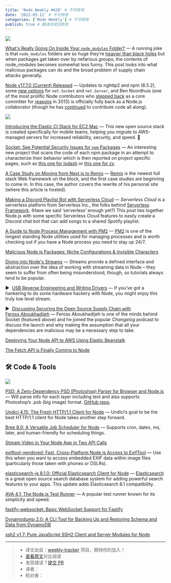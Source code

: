 ```yaml
---
title: 'Node Weekly #428' # 不可修改
date: '2022-03-11' # 不可修改
categories: ['Node Weekly'] # 不可修改
publish: true # 翻译完成后修改
---
```


[![](https://res.cloudinary.com/cpress/image/upload/w_1280,e_sharpen:60/knuhuxscyfpp9eipnwer.jpg)](https://nodeweekly.com/link/120700/web)

<!--以上是预览信息，图片一张或限制百字左右，前者优先，全文请使用二级及以下标题-->
<!-- more -->

[What's Really Going On Inside Your `node_modules` Folder?](https://nodeweekly.com/link/120700/web "socket.dev") — A running joke is that `node_modules` folders are so huge they’re [heavier than black holes](https://nodeweekly.com/link/120701/web) but when packages get taken over by nefarious groups, the contents of node\_modules becomes somewhat less funny. This post looks into what malicious packages can do and the broad problem of supply chain attacks generally.

[Node v17.7.0 (Current) Released](https://nodeweekly.com/link/120702/web "nodejs.org") — Updates to nghttp2 and npm (8.5.2), some [new options](https://nodeweekly.com/link/120703/web) for `net.Socket` and `net.Server`, and Ben Noordhuis (one of the most prolific Node contributors who [stepped back](https://nodeweekly.com/link/120704/web) as a core committer for [reasons](https://nodeweekly.com/link/120705/web) in 2013) is officially fully back as a Node.js collaborator (though he has [continued](https://nodeweekly.com/link/120706/web) to contribute code all along).

[![](https://copm.s3.amazonaws.com/ee129dc0.png)](https://nodeweekly.com/link/120707/web)

[Introducing the Elastic CI Stack for EC2 Mac](https://nodeweekly.com/link/120707/web "buildkite.com") — This new open source stack is created specifically for mobile teams, helping you migrate to AWS-managed servers for increased reliability, security, and speed. 📱

[Socket: See Potential Security Issues for `npm` Packages](https://nodeweekly.com/link/120708/web "socket.dev") — An interesting new project that scans the code of each npm package in an attempt to characterize their behavior which is then reported on project specific pages, such as [this one for lodash](https://nodeweekly.com/link/120709/web) or [this one for zx](https://nodeweekly.com/link/120710/web).

[A Case Study on Moving from Next.js to Remix](https://nodeweekly.com/link/120711/web "www.adamcollier.co.uk") — [Remix](https://nodeweekly.com/link/120712/web) is the newest full stack Web framework on the block, and the first case studies are beginning to come in. In this case, the author covers the rewrite of his personal site (where this article is hosted).

[Making a Discord Playlist Bot with Serverless Cloud](https://nodeweekly.com/link/120714/web "www.serverless.com") — _Serverless Cloud_ is a serverless platform from Serverless Inc., the folks behind [Serverless Framework](https://nodeweekly.com/link/120715/web). (Have we said ‘serverless’ enough yet?) This post ties together Node.js with some specific Serverless Cloud features to easily create a Discord chat bot that can add songs to a shared Spotify playlist.

[A Guide to Node Process Management with PM2](https://nodeweekly.com/link/120720/web "blog.appsignal.com") — [PM2](https://nodeweekly.com/link/120721/web) is one of the longest standing Node utilities used for managing processes and is worth checking out if you have a Node process you need to stay up 24/7.

[Malicious Node.js Packages: Niche Configurations & Invisible Characters](https://nodeweekly.com/link/120722/web "snyk.io")

[Diving into Node's Streams](https://nodeweekly.com/link/120723/web "nodesource.com") — Streams provide a defined interface and abstraction over the idea of working with streaming data in Node – they seem to suffer from often being misunderstood, though, so tutorials always tend to be popular.

▶  [USB Reverse Engineering and Writing Drivers](https://nodeweekly.com/link/120724/web "www.youtube.com") — If you’ve got a hankering to do some hardware hackery with Node, you might enjoy this truly low level stream.

▶  [Discussing Securing the Open Source Supply Chain with Feross Aboukhadijeh](https://nodeweekly.com/link/120725/web "changelog.com") — Feross Aboukhadijeh is one of the minds behind Socket (featured above) and he joined the popular _Changelog_ podcast to discuss the launch and why making the assumption that all your dependencies are malicious may be a necessary step to take.

[Deploying Your Node API to AWS Using Elastic Beanstalk](https://nodeweekly.com/link/120727/web)  

[The Fetch API is Finally Coming to Node](https://nodeweekly.com/link/120729/web)  

## 🛠 Code & Tools

[![](https://res.cloudinary.com/cpress/image/upload/w_1280,e_sharpen:60/rmx9mhempnqdpfaexg14.jpg)](https://nodeweekly.com/link/120731/web)

[PSD: A Zero-Dependency PSD (Photoshop) Parser for Browser and Node.js](https://nodeweekly.com/link/120731/web "webtoon.github.io") — Will parse info for each layer including text and also supports Photoshop’s .psb (big image) format. [GitHub repo](https://nodeweekly.com/link/120733/web).

[Undici 4.15: The Fresh HTTP/1.1 Client for Node](https://nodeweekly.com/link/120735/web "github.com") — Undici’s goal to be the best HTTP/1.1 client for Node takes another step forward.

[Bree 8.0: A Versatile Job Scheduler for Node](https://nodeweekly.com/link/120737/web "jobscheduler.net") — Supports cron, dates, ms, later, and human-friendly for scheduling things.

[Stream Video in Your Node App in Two API Calls](https://nodeweekly.com/link/120739/web "get.mux.com")

[exiftool-vendored: Fast, Cross-Platform Node.js Access to ExifTool](https://nodeweekly.com/link/120741/web "github.com") — Use this when you want to access embedded EXIF data within image files (particularly those taken with phones or DSLRs).

[elasticsearch-js 8.1.0: Official Elasticsearch Client for Node](https://nodeweekly.com/link/120743/web "github.com") — [Elasticsearch](https://nodeweekly.com/link/120745/web) is a great open source search database system for adding powerful search features to your apps. This update adds Elasticsearch 8.1 compatibility.

[AVA 4.1: The Node.js Test Runner](https://nodeweekly.com/link/120747/web "github.com") — A popular test runner known for its simplicity and speed.

[fastify-websocket: Basic WebSocket Support for Fastify](https://nodeweekly.com/link/120749/web)  

[Dynamodump 2.0: A CLI Tool for Backing Up and Restoring Schema and Data from DynamoDB](https://nodeweekly.com/link/120751/web)  

[ssh2 v1.7: Pure JavaScript SSH2 Client and Server Modules for Node](https://nodeweekly.com/link/120753/web)  

---
> * 译文出自：[weekly-tracker](https://github.com/FEDarling/weekly-tracker) 项目，期待你的加入！
> * [查看原文](https://nodeweekly.com/issues/428)对比阅读
> * 发现错误？[提交 PR](https://github.com/FEDarling/weekly-tracker/blob/main/weeklys/node_weekly/428)
> * 译者：
> * 校对者：
